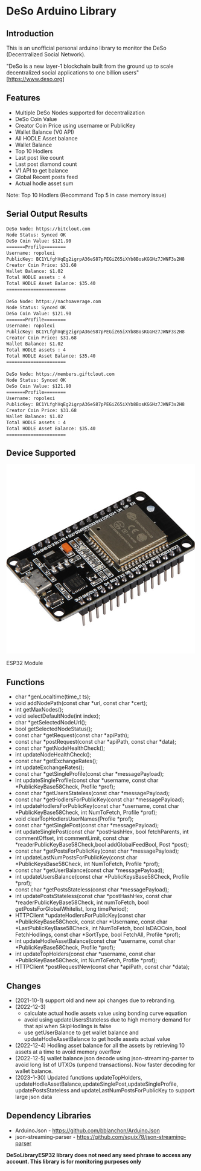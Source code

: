 # DeSo Arduino Library

## Introduction
This is an unofficial personal arduino library to monitor the DeSo (Decentralized Social Network).

"DeSo is a new layer-1 blockchain built from the ground up to scale decentralized social applications to one billion users" [https://www.deso.org]

## Features
- Multiple DeSo Nodes supported for decentralization 
- DeSo Coin Value
- Creator Coin Price using username or PublicKey
- Wallet Balance (V0 API)
- All HODLE Asset balance
- Wallet Balance
- Top 10 Hodlers
- Last post like count
- Last post diamond count
- V1 API to get balance
- Global Recent posts feed
- Actual hodle asset sum 

Note: Top 10 Hodlers (Recommand Top 5 in case memory issue)

## Serial Output Results
```
DeSo Node: https://bitclout.com
Node Status: Synced OK
DeSo Coin Value: $121.90
=======Profile========
Username: ropolexi
PublicKey: BC1YLfghVqEg2igrpA36eS87pPEGiZ65iXYb8BosKGGHz7JWNF3s2H8
Creator Coin Price: $31.68
Wallet Balance: $1.02
Total HODLE assets : 4
Total HODLE Asset Balance: $35.40
======================

DeSo Node: https://nachoaverage.com
Node Status: Synced OK
DeSo Coin Value: $121.90
=======Profile========
Username: ropolexi
PublicKey: BC1YLfghVqEg2igrpA36eS87pPEGiZ65iXYb8BosKGGHz7JWNF3s2H8
Creator Coin Price: $31.68
Wallet Balance: $1.02
Total HODLE assets : 4
Total HODLE Asset Balance: $35.40
======================

DeSo Node: https://members.giftclout.com
Node Status: Synced OK
DeSo Coin Value: $121.90
=======Profile========
Username: ropolexi
PublicKey: BC1YLfghVqEg2igrpA36eS87pPEGiZ65iXYb8BosKGGHz7JWNF3s2H8
Creator Coin Price: $31.68
Wallet Balance: $1.02
Total HODLE assets : 4
Total HODLE Asset Balance: $35.40
======================
```
## Device Supported

![esp32](esp32.jpg)

ESP32 Module



## Functions
- char *genLocaltime(time_t ts);
- void addNodePath(const char *url, const char *cert);
- int getMaxNodes();
- void selectDefaultNode(int index);
- char *getSelectedNodeUrl();
- bool getSelectedNodeStatus();
- const char *getRequest(const char *apiPath);
- const char *postRequest(const char *apiPath, const char *data);
- const char *getNodeHealthCheck();
- int updateNodeHealthCheck();
- const char *getExchangeRates();
- int updateExchangeRates();
- const char *getSingleProfile(const char *messagePayload);
- int updateSingleProfile(const char *username, const char *PublicKeyBase58Check, Profile *prof);
- const char *getUsersStateless(const char *messagePayload);
- const char *getHodlersForPublicKey(const char *messagePayload);
- int updateHodlersForPublicKey(const char *username, const char *PublicKeyBase58Check, int NumToFetch, Profile *prof);
- void clearTopHodlersUserNames(Profile *prof);
- const char *getSinglePost(const char *messagePayload);
- int updateSinglePost(const char *postHashHex, bool fetchParents, int commentOffset, int commentLimit, const char *readerPublicKeyBase58Check,bool addGlobalFeedBool, Post *post);
- const char *getPostsForPublicKey(const char *messagePayload);
- int updateLastNumPostsForPublicKey(const char *PublicKeysBase58Check, int NumToFetch, Profile *prof);
- const char *getUserBalance(const char *messagePayload);
- int updateUsersBalance(const char *PublicKeysBase58Check, Profile *prof);
- const char *getPostsStateless(const char *messagePayload);
- int updatePostsStateless(const char *postHashHex, const char *readerPublicKeyBase58Check, int numToFetch, bool getPostsForGlobalWhitelist, long timePeriod);
- HTTPClient *updateHodlersForPublicKey(const char *PublicKeyBase58Check,
                                          const char *Username, const char *LastPublicKeyBase58Check, int NumToFetch,
                                          bool IsDAOCoin, bool FetchHodlings, const char *SortType, bool FetchAll, Profile *prof);
- int updateHodleAssetBalance(const char *username, const char *PublicKeyBase58Check, Profile *prof);
- int updateTopHolders(const char *username, const char *PublicKeyBase58Check, int NumToFetch, Profile *prof);
- HTTPClient *postRequestNew(const char *apiPath, const char *data);
   
## Changes
- (2021-10-1) support old and new api changes due to rebranding.
- (2022-12-3) 
  - calculate actual hodle assets value using bonding curve equation
  - avoid using updateUsersStateless due to high memory demand for that api when SkipHodlings is false
  - use getUserBalance to get wallet balance and updateHodleAssetBalance to get hodle assets actual value
- (2022-12-4) Hodling asset balance for all the assets by retrieving 10 assets at a time to avoid memory overflow
- (2022-12-5) wallet balance json decode using json-streaming-parser to avoid long list of UTXOs (unpend transactions). Now faster decoding for wallet balance.
- (2023-1-30) Updated functions updateTopHolders, updateHodleAssetBalance,updateSinglePost,updateSingleProfile, updatePostsStateless and updateLastNumPostsForPublicKey to support large json data 
## Dependency Libraries
- ArduinoJson - https://github.com/bblanchon/ArduinoJson
- json-streaming-parser - https://github.com/squix78/json-streaming-parser


**DeSoLibraryESP32 library does not need any seed phrase to access any account. This library is for monitoring purposes only**